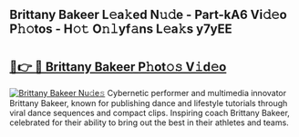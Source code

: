 ## Brittany Bakeer L𝚎a𝚔ed N𝚞𝚍e - Part-kA6 Vi𝚍𝚎o P𝚑𝚘tos - H𝚘𝚝 O𝚗𝚕yf𝚊ns L𝚎a𝚔s y7yEE

# <h2><a href="http://kf0kl0d.oniu.top/?m=Brittany+Bakeer">🔗👉 🔴 Brittany Bakeer P𝚑ot𝚘𝚜 V𝚒d𝚎o</a></h2>

[![Brittany Bakeer Nu𝚍e𝚜](https://i.imgur.com/0qMVB7G.gif)](http://kf0kl0d.oniu.top/?m=Brittany+Bakeer)
Cybernetic performer and multimedia innovator Brittany Bakeer, known for publishing dance and lifestyle tutorials through viral dance sequences and compact clips. Inspiring coach Brittany Bakeer, celebrated for their ability to bring out the best in their athletes and teams.  
